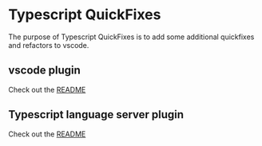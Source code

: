 # Typescript QuickFixes

The purpose of Typescript QuickFixes is to add some additional quickfixes and
refactors to vscode.

## vscode plugin

Check out the [README](./packages/extension/README.md)

## Typescript language server plugin

Check out the [README](./packages/plugin/README.md)

